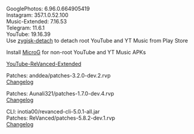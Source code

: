 GooglePhotos: 6.96.0.664905419  
Instagram: 357.1.0.52.100  
Music-Extended: 7.16.53  
Telegram: 11.6.1  
YouTube: 19.16.39  
Use [zygisk-detach](https://github.com/j-hc/zygisk-detach) to detach root YouTube and YT Music from Play Store  

Install [MicroG](https://github.com/WSTxda/MicroG-RE/releases) for non-root YouTube and YT Music APKs  

[YouTube-ReVanced-Extended](https://github.com/saqie1393/Anddea-YT)
  
Patches: anddea/patches-3.2.0-dev.2.rvp  
[Changelog](https://github.com/anddea/revanced-patches/releases/tag/v3.2.0-dev.2)

Patches: Aunali321/patches-1.7.0-dev.4.rvp  
[Changelog](https://github.com/Aunali321/ReVancedExperiments/releases/tag/v1.7.0-dev.4)

CLI: inotia00/revanced-cli-5.0.1-all.jar  
Patches: ReVanced/patches-5.8.2-dev.1.rvp  
[Changelog](https://github.com/ReVanced/revanced-patches/releases/tag/v5.8.2-dev.1)  
